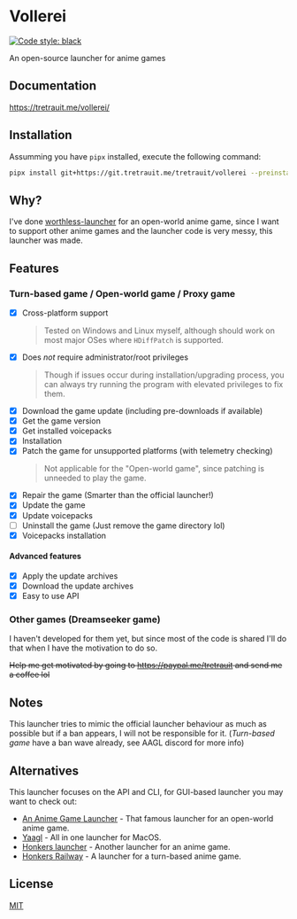 # Vollerei

[![Code style: black](https://img.shields.io/badge/code%20style-black-000000.svg)](https://github.com/psf/black)

An open-source launcher for anime games

## Documentation

https://tretrauit.me/vollerei/

## Installation

Assumming you have `pipx` installed, execute the following command:
```bash
pipx install git+https://git.tretrauit.me/tretrauit/vollerei --preinstall tqdm
```

## Why?

I've done [worthless-launcher](https://tretrauit.gitlab.io/worthless-launcher) for an open-world anime game, 
since I want to support other anime games and the launcher code is very messy, this launcher was made.

## Features

### Turn-based game / Open-world game / Proxy game
- [x] Cross-platform support
    > Tested on Windows and Linux myself, although should work on most major OSes where `HDiffPatch` is supported.
- [x] Does *not* require administrator/root privileges
    > Though if issues occur during installation/upgrading process, you can always try running the program with elevated privileges to fix them.
- [x] Download the game update (including pre-downloads if available)
- [x] Get the game version
- [x] Get installed voicepacks
- [x] Installation
- [x] Patch the game for unsupported platforms (with telemetry checking)
    > Not applicable for the "Open-world game", since patching is unneeded to play the game.
- [x] Repair the game (Smarter than the official launcher!)
- [x] Update the game
- [x] Update voicepacks 
- [ ] Uninstall the game (Just remove the game directory lol)
- [x] Voicepacks installation
#### Advanced features
- [x] Apply the update archives
- [x] Download the update archives
- [x] Easy to use API

### Other games (Dreamseeker game)
I haven't developed for them yet, but since most of the code is shared I'll do that when I have the motivation to do so.

~~Help me get motivated by going to https://paypal.me/tretrauit and send me a coffee lol~~

## Notes

This launcher tries to mimic the official launcher behaviour as much as possible but if a ban appears, I will
not be responsible for it. (*Turn-based game* have a ban wave already, see AAGL discord for more info)

## Alternatives

This launcher focuses on the API and CLI, for GUI-based launcher you may want to check out:

+ [An Anime Game Launcher](https://aagl.launcher.moe/) - That famous launcher for an open-world anime game.
+ [Yaagl](https://github.com/3Shain/yet-another-anime-game-launcher) - All in one launcher for MacOS.
+ [Honkers launcher](https://github.com/an-anime-team/honkers-launcher) - Another launcher for an anime game.
+ [Honkers Railway](https://github.com/an-anime-team/the-honkers-railway-launcher) - A launcher for a turn-based anime game.

## License

[MIT](./LICENSE)
